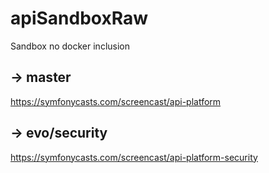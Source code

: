 # apiSandboxRaw
Sandbox no docker inclusion

## -> master
https://symfonycasts.com/screencast/api-platform

## -> evo/security
https://symfonycasts.com/screencast/api-platform-security
